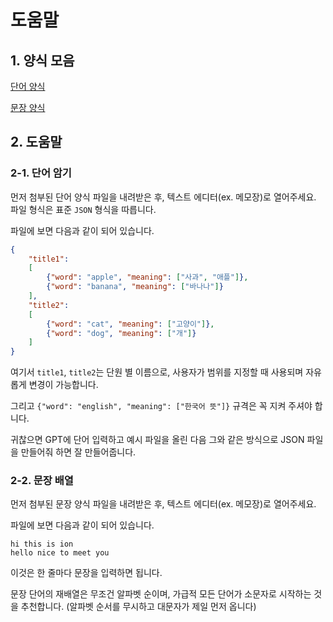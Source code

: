 # 도움말

## 1. 양식 모음
[단어 양식](https://drive.google.com/file/d/1EwgE1AQhaQ5M6FbeNJPlFkN6gPKAYieE/view?usp=sharing)

[문장 양식](https://drive.google.com/file/d/1-SOdjcIQbtGFnOK9AoMYGnRpOJ6vwiSo/view?usp=sharing)
## 2. 도움말
### 2-1. 단어 암기
먼저 첨부된 단어 양식 파일을 내려받은 후, 텍스트 에디터(ex. 메모장)로 열어주세요. 파일 형식은 표준 `JSON` 형식을 따릅니다.

파일에 보면 다음과 같이 되어 있습니다.
```JSON
{
	"title1":
	[
		{"word": "apple", "meaning": ["사과", "애플"]},
		{"word": "banana", "meaning": ["바나나"]}
	],
	"title2":
	[
		{"word": "cat", "meaning": ["고양이"]},
		{"word": "dog", "meaning": ["개"]}
	]
}
```
여기서 `title1`, `title2`는 단원 별 이름으로, 사용자가 범위를 지정할 때 사용되며 자유롭게 변경이 가능합니다. 

그리고 ```{"word": "english", "meaning": ["한국어 뜻"]}``` 규격은 꼭 지켜 주셔야 합니다.

귀찮으면 GPT에 단어 입력하고 예시 파일을 올린 다음 그와 같은 방식으로 JSON 파일을 만들어줘 하면 잘 만들어줍니다. 


### 2-2. 문장 배열
먼저 첨부된 문장 양식 파일을 내려받은 후, 텍스트 에디터(ex. 메모장)로 열어주세요. 

파일에 보면 다음과 같이 되어 있습니다.

```plain
hi this is ion
hello nice to meet you
```

이것은 한 줄마다 문장을 입력하면 됩니다. 

문장 단어의 재배열은 무조건 알파벳 순이며, 가급적 모든 단어가 소문자로 시작하는 것을 추천합니다. (알파벳 순서를 무시하고 대문자가 제일 먼저 옵니다)